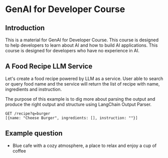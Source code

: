 # GenAI for Developer Course

## Introduction

This is a material for GenAI for Developer Course. This course is designed to help developers to learn about AI and how to build AI applications. This course is designed for developers who have no experience in AI.

## A Food Recipe LLM Service 

Let's create a food recipe powered by LLM as a service. User able to search or query food name and the service will return the list of recipe with name, ingredients and instruction.

The purpose of this example is to dig more about parsing the output and produce the right output and structure using LangChain Output Parser.

```
GET /recipe?q=burger
[{name: "Cheese Burger", ingredients: [], instruction: ""}]
```

## Example question

- Blue cafe with a cozy atmosphere, a place to relax and enjoy a cup of coffee
